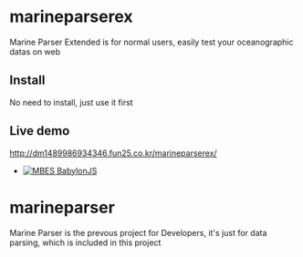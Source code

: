 # marineparserex
Marine Parser Extended is for normal users, easily test your oceanographic datas on web

## Install
No need to install, just use it first

## Live demo
http://dm1489986934346.fun25.co.kr/marineparserex/
* [![MBES BabylonJS](https://img.youtube.com/vi/YRMrpNNixfk/0.jpg)](https://www.youtube.com/watch?v=YRMrpNNixfk)

# marineparser
Marine Parser is the prevous project for Developers, it's just for data parsing, which is included in this project
